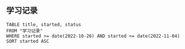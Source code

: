 ## 学习记录
```dataview
TABLE title, started, status
FROM "学习记录"
WHERE started >= date(2022-10-26) AND started <= date(2022-11-04)
SORT started ASC
```
